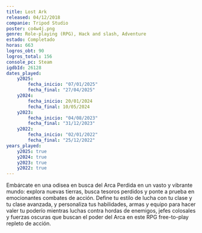 ```yaml
---
title: Lost Ark
released: 04/12/2018
companie: Tripod Studio
poster: co4w4j.png
genre: Role-playing (RPG), Hack and slash, Adventure
estado: Completado
horas: 663
logros_obt: 90
logros_total: 156
console_pc: Steam
igdbId: 26128
dates_played:
    y2025:
        fecha_inicio: "07/01/2025"
        fecha_final: "27/04/2025"
    y2024:
        fecha_inicio: 20/01/2024
        fecha_final: 10/05/2024
    y2023:
        fecha_inicio: "04/08/2023"
        fecha_final: "31/12/2023"
    y2022:
        fecha_inicio: "02/01/2022"
        fecha_final: "25/12/2022"
years_played:
    y2025: true
    y2024: true
    y2023: true
    y2022: true
---
```


Embárcate en una odisea en busca del Arca Perdida en un vasto y vibrante mundo: explora nuevas tierras, busca tesoros perdidos y ponte a prueba en emocionantes combates de acción. Define tu estilo de lucha con tu clase y tu clase avanzada, y personaliza tus habilidades, armas y equipo para hacer valer tu poderío mientras luchas contra hordas de enemigos, jefes colosales y fuerzas oscuras que buscan el poder del Arca en este RPG free-to-play repleto de acción.